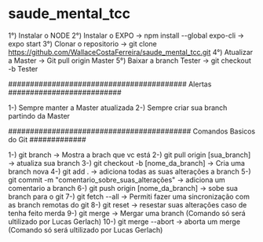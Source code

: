 # saude_mental_tcc

1°) Instalar o NODE
2°) Instalar o EXPO -> npm install --global expo-cli -> expo start
3°) Clonar o repositorio -> git clone https://github.com/WallaceCostaFerreira/saude_mental_tcc.git
4°) Atualizar a Master -> Git pull origin Master
5°) Baixar a branch Tester -> git checkout -b Tester

#########################################  Alertas  ##########################

1-) Sempre manter a Master atualizada
2-) Sempre criar sua branch partindo da Master

########################################## Comandos Basicos do Git #############

1-) git branch -> Mostra a brach que vc está
2-) git pull origin [sua_branch] -> atualiza sua branch
3-) git checkout -b [nome_da_branch] -> Cria uma branch nova
4-) git add . -> adiciona todas as suas alterações a branch
5-) git commit -m "comentario_sobre_suas_alterações" -> adiciona um comentario a branch
6-) git push origin [nome_da_branch] -> sobe sua branch para o git
7-) git fetch --all -> Permiti fazer uma sincronização com as branch remotas do git
8-) git reset -> resestar suas alterações caso de tenha feito merda
9-) git merge -> Mergar uma branch (Comando só será ultilizado por Lucas Gerlach)
10-) git merge --abort -> aborta um merge (Comando só será ultilizado por Lucas Gerlach)

